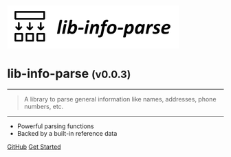 <!-- _coverpage.md -->

![logo](media/lib-info-parse-banner.png)

# lib-info-parse <small>(v0.0.3)</small>

<hr>

> A library to parse general information like names, addresses, phone numbers, etc.

<hr>

- Powerful parsing functions
- Backed by a built-in reference data

[GitHub](https://github.com/liquicode/lib-info-parse)
[Get Started](guides/readme.md)


<!-- background image -->
<!-- ![]() -->

<!-- background color -->
<!-- ![color](#cceeff) -->
<!-- ![color](#2980B9) -->
